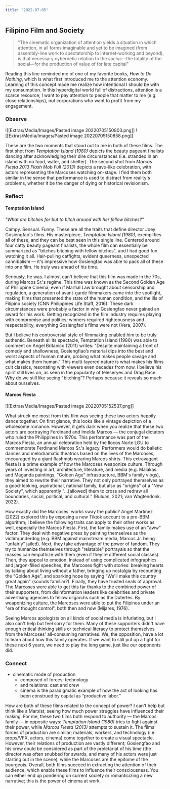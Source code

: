 ```yaml
---
title: "2022-07-05"
---
```

## Filipino Film and Society
> "The cinematic organization of attention yields a situation in which attention, in all forms imaginable and yet to be imagined (from assembly-line work to spectatorship to internet-working and beyond), is that necessary cybernetic relation to the *socius*—the totality of the social—for the production of value of for late capital"

Reading this line reminded me of one of my favorite books, *How to Do Nothing*, which is what first introduced me to the attention economy. Learning of this concept made me realize how intentional I should be with my consumption. In this hyperdigital world full of distractions, attention is a scarce resource; I want to pay attention to people that matter to me (e.g. close relationships), not corporations who want to profit from my engagement.

### Observe

![[Extras/Media/Images/Pasted image 20220705150803.png]]
![[Extras/Media/Images/Pasted image 20220705150858.png]]


These are the two moments that stood out to me in both of these films. The first shot from *Temptation Island (1980)* depicts the beauty pageant finalists dancing after acknowledging their dire circumstances (i.e. stranded in an island with no food, water, and shelter). The second shot from *Marcos Fiesta 2013 Flash Mob Full (2013)* depicts a rave-like celebration, with actors representing the Marcoses watching on-stage. I find them both similar in the sense that performance is used to distract from reality's problems, whether it be the danger of dying or historical revisionism.

### Reflect
#### Temptation Island
_"What are bitches for but to bitch around with her fellow bitches?"_

Campy. Sensual. Funny. These are all the traits that define director Joey Gosiengfao's films. His masterpiece, *Temptation Island (1980)*, exemplifies all of these, and they can be best seen in this single line. Centered around four catty beauty pageant finalists, the whole film can essentially be summarized as "bitches bitching with fellow bitches", and I had good fun watching it all. Hair-pulling catfights, evident queerness, unexpected cannibalism — it's impressive how Gosiengfao was able to pack all of these into one film. He truly was ahead of his time.

Seriously, he was. I almost can't believe that this film was made in the 70s, during Marcos Sr.'s regime. This time was known as the Second Golden Age of Philippine Cinema; even if Martial Law brought about censorship and regulation, a generation of avant-garde filmmakers came into the spotlight, making films that presented the state of the human condition, and the ills of Filipino society (CNN Philippines Life Staff, 2016). These dark circumstances were probably a factor in why Gosiengfao never gained an award for his work. Getting recognized in the film industry requires playing with compromise and politics; winners required righteousness and respectability, everything Gosiengfao's films were not (Vera, 2007). 

But I believe his controversial style of filmmaking enabled him to be truly authentic.  Beneath all its spectacle, Temptation Island (1980) was able to comment on 
Angel Britanico (2011) writes: "Despite maintaining a front of comedy and shallowness, Gosiengfiao’s material dips into the best and worst aspects of human nature, probing what makes people savage and what makes them human." This multi-layered nature is what makes his films cult classics, resonating with viewers even decades from now. I believe his spirit still lives on, as seen in the popularity of teleseryes and Drag Race. Why do we still like seeing "bitching"? Perhaps because it reveals so much about ourselves.


#### Marcos Fiesta
![[Extras/Media/Images/Pasted image 20220705152537.png]]



What struck me most from this film was seeing these two actors happily dance together. On first glance, this looks like a vintage depiction of a wholesome romance. However, it gets dark when you realize that these two actors are portraying Ferdinand and Imelda Marcos — the conjugal dictators who ruled the Philippines in 1970s. This performance was part of the Marcos Fiesta, an annual celebration held by the Ilocos Norte LGU to commemorate Ferdinand Marcos Sr.'s legacy. Performers would do balletic dances and melodramatic theatrics based on the lives of the Marcoses, encouraged by a giant flashmob wearing Marcos shirts. This extravagant fiesta is a prime example of how the Marcoses weaponize culture. Through years of investing in art, architecture, literature, and media (e.g. Malakas and Maganda paintings, "Golden Age" infrastructure, BBM's family vlogs), they aimed to rewrite their narrative. They not only portrayed themselves as a good-looking, aspirational, national family, but also as "origins" of a "New Society", which apparently "...[allowed] them to cross and redraw all boundaries, social, political, and cultural." (Buluan, 2021; van Wagtendonk. 2022). 

How exactly did the Marcoses' works sway the public? Angel Martinez (2022) explored this by exposing a new Tiktok account to a pro-BBM algorithm; I believe the following traits can apply to their other works as well, especially the Marcos Fiesta. First, the family makes use of an "aww" factor. They deal with negative press by painting themselves as the victim/underdog (e.g. BBM against mainstream media, Marcos Jr. being "unfairly" jailed). Next, they take advantage of the power of fandom. They try to humanize themselves through "relatable" portrayals so that the masses can empathize with them (even if they're different social classes). Then, they appeal to emotion. Instead of using complicated infographics and jargon-filled speeches, the Marcoses fight with stories: breaking hearts by talking about living without a father, bringing up nostalgia by recounting the "Golden Age", and sparking hope by saying "We'll make this country great again" (sounds familiar?). Finally, they have trusted seals of approval. The Marcoses were able to get this far thanks to the combined power of their supporters, from disinformation leaders like celebrities and private advertising agencies to fellow oligarchs such as the Dutertes. By weaponizing culture, the Marcoses were able to put the Filipinos under an "era of thought control", both then and now (Mijares, 1976).

Seeing Marcos apologists on all kinds of social media is infuriating, but I also can't help but feel sorry for them. Many of these supporters didn't have enough critical thinking skills or technical literacy to protect themselves from the Marcoses' all-consuming narratives. We, the opposition, have a lot to learn about how this family operates. If we want to still put up a fight for these next 6 years, we need to play the long game, just like our opponents did.


### Connect
- cinematic mode of production
	- composed of forces: technology
	- and relations: cast and crew
	- cinema is the paradigmatic example of how the act of looking has been construed by capital as “productive labor.”


How are both of these films related to the concept of power? I can't help but think like a Marxist, seeing how much power struggles have influenced their making. For me, these two films both respond to authority — the Marcos family — in opposite ways: *Temptation Island (1980)* tries to fight against their power, while *Marcos Fiesta (2013)* attempts to sustain it. The films' forces of production are similar; materials, workers, and technology (i.e. props/VFX, actors, cinema) come together to create a visual spectacle. However, their relations of production are vastly different; Gosiengfao and his crew could be considered as part of the proletariat of his time (the director was often snubbed for awards, and many of his actors were just starting out in the scene), while the Marcoses are the epitome of the bourgeois. Overall, both films succeed in extracting the attention of their audience, which enable these films to influence their consciousness. You can either end up pondering on current society or romanticizing a new narrative; this is the power of cinema at work.


